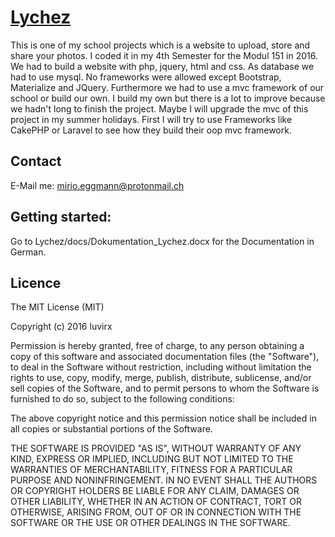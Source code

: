 [Lychez](https://lychez.luvirx.io)
=======

This is one of my school projects which is a website to upload, store and share your photos. 
I coded it in my 4th Semester for the Modul 151 in 2016. 
We had to build a website with php, jquery, html and css. As database we had to use mysql. 
No frameworks were allowed except Bootstrap, Materialize and JQuery. 
Furthermore we had to use a mvc framework of our school or build our own.
I build my own but there is a lot to improve because we hadn't long to finish the project.
Maybe I will upgrade the mvc of this project in my summer holidays.
First I will try to use Frameworks like CakePHP or Laravel to see how they build their oop mvc framework.

## Contact

E-Mail me: mirio.eggmann@protonmail.ch

## Getting started:

Go to Lychez/docs/Dokumentation_Lychez.docx for the Documentation in German.

## Licence

The MIT License (MIT) 

Copyright (c) 2016 luvirx

Permission is hereby granted, free of charge, to any person obtaining a copy
of this software and associated documentation files (the "Software"), to deal
in the Software without restriction, including without limitation the rights
to use, copy, modify, merge, publish, distribute, sublicense, and/or sell
copies of the Software, and to permit persons to whom the Software is
furnished to do so, subject to the following conditions:

The above copyright notice and this permission notice shall be included in all
copies or substantial portions of the Software.

THE SOFTWARE IS PROVIDED "AS IS", WITHOUT WARRANTY OF ANY KIND, EXPRESS OR
IMPLIED, INCLUDING BUT NOT LIMITED TO THE WARRANTIES OF MERCHANTABILITY,
FITNESS FOR A PARTICULAR PURPOSE AND NONINFRINGEMENT. IN NO EVENT SHALL THE
AUTHORS OR COPYRIGHT HOLDERS BE LIABLE FOR ANY CLAIM, DAMAGES OR OTHER
LIABILITY, WHETHER IN AN ACTION OF CONTRACT, TORT OR OTHERWISE, ARISING FROM,
OUT OF OR IN CONNECTION WITH THE SOFTWARE OR THE USE OR OTHER DEALINGS IN THE
SOFTWARE.